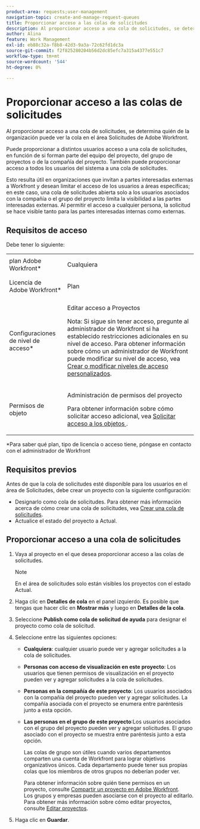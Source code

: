 ```yaml
---
product-area: requests;user-management
navigation-topic: create-and-manage-request-queues
title: Proporcionar acceso a las colas de solicitudes
description: Al proporcionar acceso a una cola de solicitudes, se determina quién de la organización puede ver la cola en el área Solicitudes de Adobe Workfront.
author: Alina
feature: Work Management
exl-id: eb88c32a-f8b8-42d3-9a3a-72c62fd1dc3a
source-git-commit: f2f825280204b56d2dc85efc7a315a4377e551c7
workflow-type: tm+mt
source-wordcount: '544'
ht-degree: 0%

---
```


# Proporcionar acceso a las colas de solicitudes

Al proporcionar acceso a una cola de solicitudes, se determina quién de la organización puede ver la cola en el área Solicitudes de Adobe Workfront.

Puede proporcionar a distintos usuarios acceso a una cola de solicitudes, en función de si forman parte del equipo del proyecto, del grupo de proyectos o de la compañía del proyecto. También puede proporcionar acceso a todos los usuarios del sistema a una cola de solicitudes. 

Esto resulta útil en organizaciones que invitan a partes interesadas externas a Workfront y desean limitar el acceso de los usuarios a áreas específicas; en este caso, una cola de solicitudes abierta solo a los usuarios asociados con la compañía o el grupo del proyecto limita la visibilidad a las partes interesadas externas. Al permitir el acceso a cualquier persona, la solicitud se hace visible tanto para las partes interesadas internas como externas.

## Requisitos de acceso

Debe tener lo siguiente:

<table style="table-layout:auto"> 
 <col> 
 <col> 
 <tbody> 
  <tr> 
   <td role="rowheader">plan Adobe Workfront*</td> 
   <td> <p>Cualquiera </p> </td> 
  </tr> 
  <tr> 
   <td role="rowheader">Licencia de Adobe Workfront*</td> 
   <td> <p>Plan </p> </td> 
  </tr> 
  <tr> 
   <td role="rowheader">Configuraciones de nivel de acceso*</td> 
   <td> <p>Editar acceso a Proyectos</p> <p>Nota: Si sigue sin tener acceso, pregunte al administrador de Workfront si ha establecido restricciones adicionales en su nivel de acceso. Para obtener información sobre cómo un administrador de Workfront puede modificar su nivel de acceso, vea <a href="../../../administration-and-setup/add-users/configure-and-grant-access/create-modify-access-levels.md" class="MCXref xref">Crear o modificar niveles de acceso personalizados</a>.</p> </td> 
  </tr> 
  <tr> 
   <td role="rowheader">Permisos de objeto</td> 
   <td> <p> Administración de permisos del proyecto</p> <p>Para obtener información sobre cómo solicitar acceso adicional, vea <a href="../../../workfront-basics/grant-and-request-access-to-objects/request-access.md" class="MCXref xref">Solicitar acceso a los objetos </a>.</p> </td> 
  </tr> 
 </tbody> 
</table>

&#42;Para saber qué plan, tipo de licencia o acceso tiene, póngase en contacto con el administrador de Workfront

## Requisitos previos

Antes de que la cola de solicitudes esté disponible para los usuarios en el área de Solicitudes, debe crear un proyecto con la siguiente configuración:

* Designarlo como cola de solicitudes. Para obtener más información acerca de cómo crear una cola de solicitudes, vea [Crear una cola de solicitudes](../../../manage-work/requests/create-and-manage-request-queues/create-request-queue.md).
* Actualice el estado del proyecto a Actual.

## Proporcionar acceso a una cola de solicitudes

1. Vaya al proyecto en el que desea proporcionar acceso a las colas de solicitudes.

   >[!NOTE]
   >
   >En el área de solicitudes solo están visibles los proyectos con el estado Actual.

1. Haga clic en **Detalles de cola** en el panel izquierdo. Es posible que tengas que hacer clic en **Mostrar más** y luego en **Detalles de la cola**.
1. Seleccione **Publish como cola de solicitud de ayuda** para designar el proyecto como cola de solicitud.
1. Seleccione entre las siguientes opciones:

   * **Cualquiera**: cualquier usuario puede ver y agregar solicitudes a la cola de solicitudes.
   * **Personas con acceso de visualización en este proyecto**: Los usuarios que tienen permisos de visualización en el proyecto pueden ver y agregar solicitudes a la cola de solicitudes. 
   * **Personas en la compañía de este proyecto**: Los usuarios asociados con la compañía del proyecto pueden ver y agregar solicitudes. La compañía asociada con el proyecto se enumera entre paréntesis junto a esta opción. 
   * **Las personas en el grupo de este proyecto**:Los usuarios asociados con el grupo del proyecto pueden ver y agregar solicitudes. El grupo asociado con el proyecto se muestra entre paréntesis junto a esta opción.

     Las colas de grupo son útiles cuando varios departamentos comparten una cuenta de Workfront para lograr objetivos organizativos únicos. Cada departamento puede tener sus propias colas que los miembros de otros grupos no deberían poder ver.

     Para obtener información sobre quién tiene permisos en un proyecto, consulte [Compartir un proyecto en Adobe Workfront](../../../workfront-basics/grant-and-request-access-to-objects/share-a-project.md).\
     Los grupos y empresas pueden asociarse con el proyecto al editarlo. Para obtener más información sobre cómo editar proyectos, consulte [Editar proyectos](../../../manage-work/projects/manage-projects/edit-projects.md).

1. Haga clic en **Guardar**.
